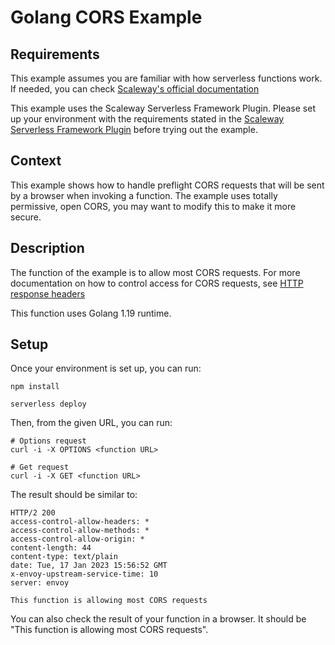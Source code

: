 # Golang CORS Example

## Requirements

This example assumes you are familiar with how serverless functions work. If needed, you can check [Scaleway's official documentation](https://www.scaleway.com/en/docs/serverless/functions/quickstart/)

This example uses the Scaleway Serverless Framework Plugin. Please set up your environment with the requirements stated in the [Scaleway Serverless Framework Plugin](https://github.com/scaleway/serverless-scaleway-functions) before trying out the example.

## Context

This example shows how to handle preflight CORS requests that will be sent by a browser when invoking a function. The example uses totally permissive, open CORS, you may want to modify this to make it more secure.

## Description

The function of the example is to allow most CORS requests. For more documentation on how to control access for CORS requests, see [HTTP response headers](https://developer.mozilla.org/en-US/docs/Web/HTTP/CORS#the_http_response_headers)

This function uses Golang 1.19 runtime.

## Setup

Once your environment is set up, you can run:

```console
npm install

serverless deploy
```

Then, from the given URL, you can run:

```console
# Options request
curl -i -X OPTIONS <function URL>

# Get request
curl -i -X GET <function URL>
```

The result should be similar to:

```console
HTTP/2 200
access-control-allow-headers: *
access-control-allow-methods: *
access-control-allow-origin: *
content-length: 44
content-type: text/plain
date: Tue, 17 Jan 2023 15:56:52 GMT
x-envoy-upstream-service-time: 10
server: envoy

This function is allowing most CORS requests
```

You can also check the result of your function in a browser. It should be "This function is allowing most CORS requests".
